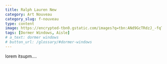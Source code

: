 ```yaml
---
title: Ralph Lauren New
category: Art Nouveau
category_slug: f-nouveau
type: content
image: https://encrypted-tbn0.gstatic.com/images?q=tbn:ANd9GcTRdzJ_-fqTgd3n2LcDPjJWjUUb-HaZ-GKZP5MnEkZ1ZIzWyPUcIKPlbnqh2W1qntkcgPQ&usqp=CAU
tags: [Dormer Windows, Aisle]
# a_text: dormer windows
# button_url: /glossary/#dormer-windows
---
```


lorem itsupm....
